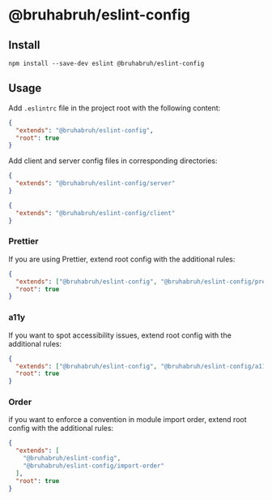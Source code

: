 # @bruhabruh/eslint-config

## Install

```
npm install --save-dev eslint @bruhabruh/eslint-config
```

## Usage

Add `.eslintrc` file in the project root with the following content:

```json
{
  "extends": "@bruhabruh/eslint-config",
  "root": true
}
```

Add client and server config files in corresponding directories:

```json
{
  "extends": "@bruhabruh/eslint-config/server"
}
```

```json
{
  "extends": "@bruhabruh/eslint-config/client"
}
```

### Prettier

If you are using Prettier, extend root config with the additional rules:

```json
{
  "extends": ["@bruhabruh/eslint-config", "@bruhabruh/eslint-config/prettier"],
  "root": true
}
```

### a11y

If you want to spot accessibility issues, extend root config with the additional rules:

```json
{
  "extends": ["@bruhabruh/eslint-config", "@bruhabruh/eslint-config/a11y"],
  "root": true
}
```

### Order

if you want to enforce a convention in module import order, extend root config with the additional rules:

```json
{
  "extends": [
    "@bruhabruh/eslint-config",
    "@bruhabruh/eslint-config/import-order"
  ],
  "root": true
}
```
